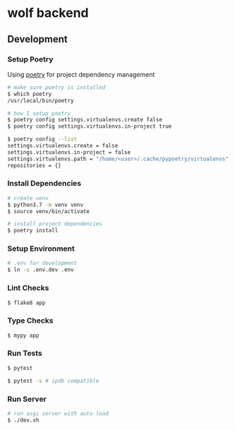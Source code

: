 # wolf backend


## Development

### Setup Poetry

Using [poetry](https://github.com/sdispater/poetry) for project dependency management

```bash
# make sure poetry is installed
$ which poetry
/usr/local/bin/poetry

# how I setup poetry
$ poetry config settings.virtualenvs.create false
$ poetry config settings.virtualenvs.in-project true 

$ poetry config --list                               
settings.virtualenvs.create = false
settings.virtualenvs.in-project = false
settings.virtualenvs.path = "/home/<user>/.cache/pypoetry/virtualenvs"
repositories = {}
```

### Install Dependencies

```bash
# create venv
$ python3.7 -m venv venv
$ source venv/bin/activate

# install project dependencies
$ poetry install
```

### Setup Environment

```bash
# .env for development
$ ln -s .env.dev .env
```

### Lint Checks
```bash
$ flake8 app
```

### Type Checks
```bash
$ mypy app
```

### Run Tests
```bash
$ pytest

$ pytest -s # ipdb compatible
```

### Run Server

```bash
# run asgi server with auto load
$ ./dev.sh
```
